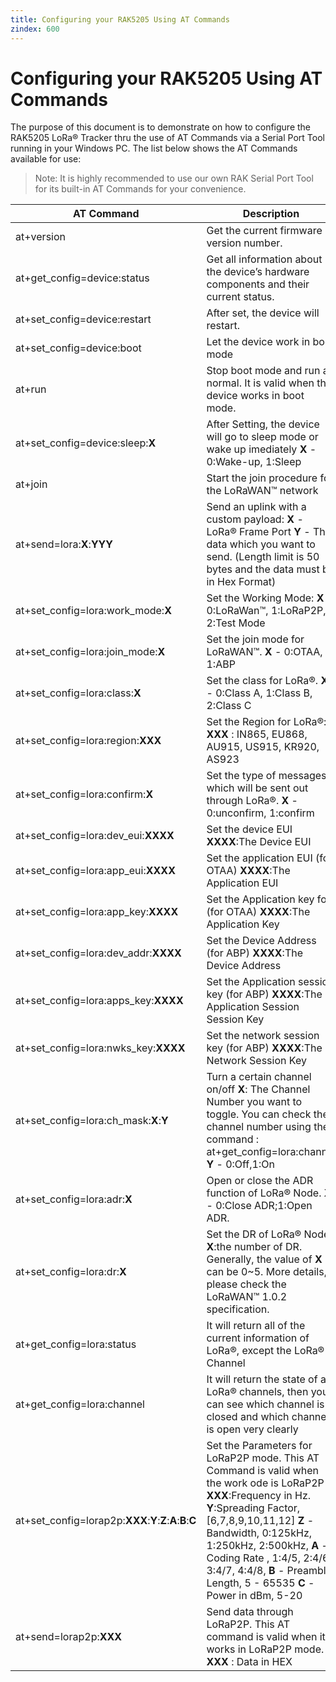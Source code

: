 ```yaml
---
title: Configuring your RAK5205 Using AT Commands
zindex: 600
---
```

# Configuring your RAK5205 Using AT Commands

The purpose of this document is to demonstrate on how to configure the RAK5205 LoRa® Tracker thru the use of AT Commands via a Serial Port Tool running in your Windows PC. The list below shows the AT Commands available for use:

>Note: It is highly recommended to use our own RAK Serial Port Tool for its built-in AT Commands for your convenience.

| AT Command | Description |
| --- | --- |
| at+version | Get the current firmware version number. |
| at+get_config=device:status | Get all information about the device’s hardware components and their current status. |
| at+set_config=device:restart | 	After set, the device will restart. |
| at+set_config=device:boot | Let the device work in boot mode |
| at+run | Stop boot mode and run as normal. It is valid when the device works in boot mode. |
| at+set_config=device:sleep:**X** | After Setting, the device will go to sleep mode or wake up imediately **X** - 0:Wake-up, 1:Sleep |
| at+join	| Start the join procedure for the LoRaWAN™ network |
| at+send=lora:**X**:**YYY**	| Send an uplink with a custom payload: **X** - LoRa® Frame Port **Y** - The data which you want to send. (Length limit is 50 bytes and the data must be in Hex Format)|
| at+set_config=lora:work_mode:**X**	| Set the Working Mode: **X** -  0:LoRaWan™, 1:LoRaP2P,  2:Test Mode |
| at+set_config=lora:join_mode:**X** | Set the join mode for LoRaWAN™. **X** - 0:OTAA, 1:ABP |
| at+set_config=lora:class:**X**	| Set the class for LoRa®. **X** - 0:Class A, 1:Class B, 2:Class C |
| at+set_config=lora:region:**XXX**	| Set the Region for LoRa®: **XXX** : IN865, EU868, AU915, US915, KR920, AS923 |
| at+set_config=lora:confirm:**X**	| Set the type of messages which will be sent out through LoRa®. **X** - 0:unconfirm, 1:confirm |
| at+set_config=lora:dev_eui:**XXXX**	| Set the device EUI **XXXX**:The Device EUI |
| at+set_config=lora:app_eui:**XXXX**	| Set the application EUI (for OTAA) **XXXX**:The Application EUI |
| at+set_config=lora:app_key:**XXXX**	| Set the Application key for (for OTAA) **XXXX**:The Application Key |
| at+set_config=lora:dev_addr:**XXXX**	| Set the Device Address (for ABP) **XXXX**:The Device Address |
| at+set_config=lora:apps_key:**XXXX**	| Set the Application session key (for ABP) **XXXX**:The Application Session Session Key |
| at+set_config=lora:nwks_key:**XXXX**	| Set the network session key (for ABP) **XXXX**:The Network Session Key |
| at+set_config=lora:ch_mask:**X**:**Y**	| Turn a certain channel on/off **X**: The Channel Number you want to toggle. You can check the channel number using the command : at+get_config=lora:channel **Y** - 0:Off,1:On |
|at+set_config=lora:adr:**X** | Open or close the ADR function of LoRa® Node. **X** - 0:Close ADR;1:Open ADR. |
| at+set_config=lora:dr:**X**	| Set the DR of LoRa® Node **X**:the number of DR. Generally, the value of **X** can be 0~5. More details, please check the LoRaWAN™ 1.0.2 specification. |
| at+get_config=lora:status	| It will return all of the current information of LoRa®, except the LoRa® Channel |
| at+get_config=lora:channel	| It will return the state of all LoRa® channels, then you can see which channel is closed and which channel is open very clearly |
| at+set_config=lorap2p:**XXX**:**Y**:**Z**:**A**:**B**:**C**	| Set the Parameters for LoRaP2P mode. This AT Command is valid when the work ode is LoRaP2P **XXX**:Frequency in Hz. **Y**:Spreading Factor, [6,7,8,9,10,11,12] **Z** - Bandwidth, 0:125kHz, 1:250kHz, 2:500kHz, **A** - Coding Rate , 1:4/5, 2:4/6, 3:4/7, 4:4/8, **B** - Preamble Length, 5 - 65535 **C** - Power in dBm, 5-20 |
| at+send=lorap2p:**XXX**	| Send data through LoRaP2P. This AT command is valid when it works in LoRaP2P mode. **XXX** : Data in HEX |
